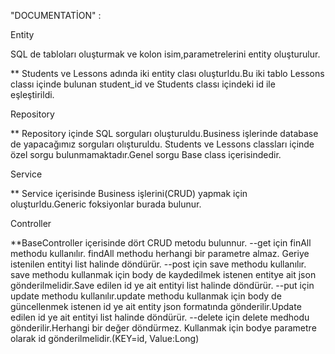 "DOCUMENTATİON" : 

Entity 

SQL de tabloları oluşturmak ve kolon isim,parametrelerini entity oluşturulur.

** Students ve Lessons adında iki entity clası oluşturldu.Bu iki tablo 
Lessons classı içinde bulunan student_id ve Students classı içindeki id ile  
eşleştirildi.

Repository


** Repository içinde SQL sorguları oluşturuldu.Business işlerinde database de 
yapacağımız sorguları olışturuldu. Students ve Lessons classları içinde özel 
sorgu bulunmamaktadır.Genel sorgu Base class içerisindedir.

Service

** Service içerisinde Business işlerini(CRUD) yapmak için oluşturldu.Generic 
foksiyonlar burada bulunur.

Controller

**BaseController içerisinde dört CRUD metodu bulunnur.
--get için finAll methodu kullanılır. findAll methodu herhangi bir parametre almaz.
Geriye istenilen entityi list halinde döndürür.
--post için save methodu kullanılır. save methodu kullanmak için body de kaydedilmek
istenen entitye ait json gönderilmelidir.Save edilen id ye ait entityi list halinde döndürür.
--put için update methodu kullanılır.update methodu kullanmak için body de güncellenmek 
istenen id ye ait entity json formatında gönderilir.Update edilen id ye ait entityi 
list halinde döndürür.
--delete için delete medhodu gönderilir.Herhangi bir değer döndürmez.
Kullanmak için bodye parametre olarak id gönderilmelidir.(KEY=id, Value:Long)







